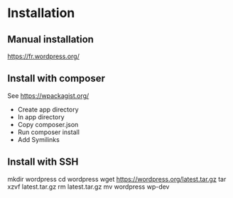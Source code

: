 # Installation

## Manual installation
https://fr.wordpress.org/

## Install with composer
See https://wpackagist.org/

- Create app directory
- In app directory
- Copy composer.json
- Run composer install
- Add Symilinks

## Install with SSH
mkdir wordpress
cd wordpress
wget https://wordpress.org/latest.tar.gz
tar xzvf latest.tar.gz
rm latest.tar.gz
mv wordpress wp-dev
